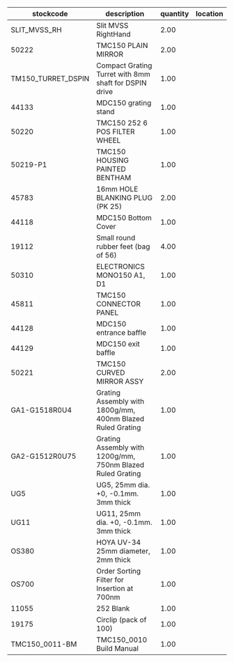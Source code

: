 |stockcode|description|quantity|location|
|---------|-----------|--------|--------|
|SLIT_MVSS_RH|Slit MVSS RightHand|2.00||
|50222|TMC150 PLAIN MIRROR|2.00||
|TM150_TURRET_DSPIN|Compact Grating Turret with 8mm shaft for DSPIN drive|1.00||
|44133|MDC150 grating stand|1.00||
|50220|TMC150 252 6 POS FILTER WHEEL|1.00||
|50219-P1|TMC150 HOUSING PAINTED BENTHAM|1.00||
|45783|16mm HOLE BLANKING PLUG (PK 25)|2.00||
|44118|MDC150 Bottom Cover|1.00||
|19112|Small round rubber feet (bag of 56)|4.00||
|50310|ELECTRONICS MONO150 A1, D1|1.00||
|45811|TMC150 CONNECTOR PANEL|1.00||
|44128|MDC150 entrance baffle|1.00||
|44129|MDC150 exit baffle|1.00||
|50221|TMC150 CURVED MIRROR ASSY|2.00||
|GA1-G1518R0U4|Grating Assembly with 1800g/mm, 400nm Blazed Ruled Grating|1.00||
|GA2-G1512R0U75|Grating Assembly with 1200g/mm, 750nm Blazed Ruled Grating|1.00||
|UG5|UG5, 25mm dia. +0, -0.1mm. 3mm thick|1.00||
|UG11|UG11, 25mm dia. +0, -0.1mm. 3mm thick|1.00||
|OS380|HOYA UV-34 25mm diameter, 2mm thick|1.00||
|OS700|Order Sorting Filter for Insertion at 700nm|1.00||
|11055|252 Blank|1.00||
|19175|Circlip (pack of 100)|1.00||
|TMC150_0011-BM|TMC150_0010 Build Manual|1.00||
